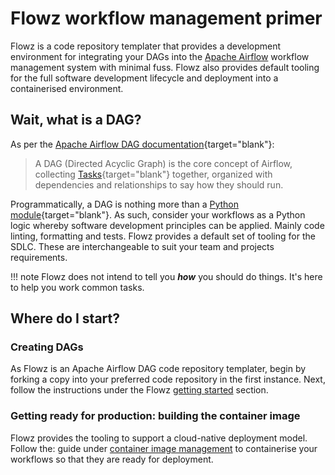 # Flowz workflow management primer

Flowz is a code repository templater that provides a development environment for integrating your DAGs into the [Apache Airflow](https://airflow.apache.org/) workflow management system with minimal fuss. Flowz also provides default tooling for the full software development lifecycle and deployment into a containerised environment.

## Wait, what is a DAG?

As per the [Apache Airflow DAG documentation](https://airflow.apache.org/docs/apache-airflow/stable/core-concepts/dags.html){target="blank"}:

> A DAG (Directed Acyclic Graph) is the core concept of Airflow, collecting [Tasks](https://airflow.apache.org/docs/apache-airflow/stable/core-concepts/tasks.html){target="blank"} together, organized with dependencies and relationships to say how they should run.

Programmatically, a DAG is nothing more than a [Python module](https://docs.python.org/3/tutorial/modules.html){target="blank"}. As such, consider your workflows as a Python logic whereby software development principles can be applied. Mainly code linting, formatting and tests. Flowz provides a default set of tooling for the SDLC. These are interchangeable to suit your team and projects requirements.

!!! note
    Flowz does not intend to tell you **_how_** you should do things. It's here to help you work common tasks.

## Where do I start?

### Creating DAGs
As Flowz is an Apache Airflow DAG code repository templater, begin by forking a copy into your preferred code repository in the first instance. Next, follow the instructions under the Flowz [getting started](getting-started.md) section.

### Getting ready for production: building the container image
Flowz provides the tooling to support a cloud-native deployment model. Follow the: guide under [container image management](installation-modes/celeryexecutor/build.md) to containerise your workflows so that they are ready for deployment.
